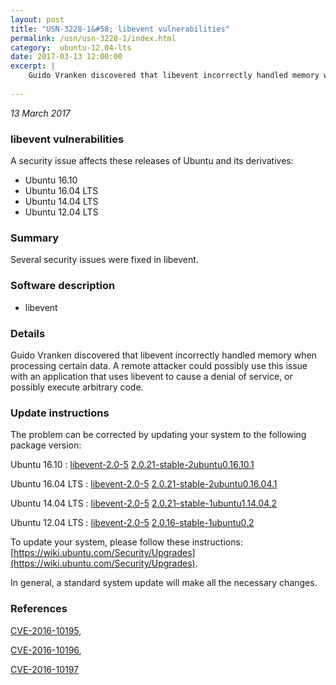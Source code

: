 ```yaml
---
layout: post
title: "USN-3228-1&#58; libevent vulnerabilities"
permalink: /usn/usn-3228-1/index.html
category:  ubuntu-12.04-lts
date: 2017-03-13 12:00:00
excerpt: |
    Guido Vranken discovered that libevent incorrectly handled memory when processing certain data. A remote attacker could possibly use this issue with an application that uses libevent to cause a denial of service, or possibly execute arbitrary code. 
    
--- 
```

 
 

*13 March 2017*

### libevent vulnerabilities

A security issue affects these releases of Ubuntu and its derivatives:

* Ubuntu 16.10
* Ubuntu 16.04 LTS
* Ubuntu 14.04 LTS
* Ubuntu 12.04 LTS

### Summary

Several security issues were fixed in libevent. 

### Software description

* libevent 

### Details

Guido Vranken discovered that libevent incorrectly handled memory when processing certain data. A remote attacker could possibly use this issue with an application that uses libevent to cause a denial of service, or possibly execute arbitrary code. 

### Update instructions

The problem can be corrected by updating your system to the following package version:

Ubuntu 16.10
 : [libevent-2.0-5](https://launchpad.net/ubuntu/+source/libevent) <span> [2.0.21-stable-2ubuntu0.16.10.1](https://launchpad.net/ubuntu/+source/libevent/2.0.21-stable-2ubuntu0.16.10.1) </span> 

Ubuntu 16.04 LTS
 : [libevent-2.0-5](https://launchpad.net/ubuntu/+source/libevent) <span> [2.0.21-stable-2ubuntu0.16.04.1](https://launchpad.net/ubuntu/+source/libevent/2.0.21-stable-2ubuntu0.16.04.1) </span> 

Ubuntu 14.04 LTS
 : [libevent-2.0-5](https://launchpad.net/ubuntu/+source/libevent) <span> [2.0.21-stable-1ubuntu1.14.04.2](https://launchpad.net/ubuntu/+source/libevent/2.0.21-stable-1ubuntu1.14.04.2) </span> 

Ubuntu 12.04 LTS
 : [libevent-2.0-5](https://launchpad.net/ubuntu/+source/libevent) <span> [2.0.16-stable-1ubuntu0.2](https://launchpad.net/ubuntu/+source/libevent/2.0.16-stable-1ubuntu0.2) </span> 

To update your system, please follow these instructions: [https://wiki.ubuntu.com/Security/Upgrades](https://wiki.ubuntu.com/Security/Upgrades).

In general, a standard system update will make all the necessary changes. 

### References

 
 [CVE-2016-10195](http://people.ubuntu.com/~ubuntu-security/cve/CVE-2016-10195), 

 [CVE-2016-10196](http://people.ubuntu.com/~ubuntu-security/cve/CVE-2016-10196), 

 [CVE-2016-10197](http://people.ubuntu.com/~ubuntu-security/cve/CVE-2016-10197)
 

